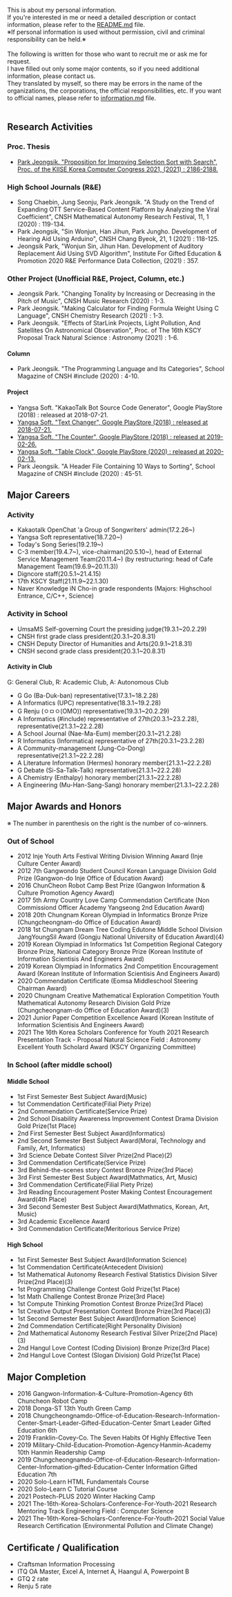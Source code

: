 This is about my personal information.<br>
If you're interested in me or need a detailed description or contact information, please refer to the [README.md](README.md) file.<br>
※If personal information is used without permission, civil and criminal responsibility can be held.※<br><br>
The following is written for those who want to recruit me or ask me for request.<br>
I have filled out only some major contents, so if you need additional information, please contact us.
<br>
They translated by myself, so there may be errors in the name of the organizations, the corporations, the official responsibilities, etc. If you want to official names, please refer to [information.md](information.md) file.<br><br>

## Research Activities
### Proc. Thesis
* [Park Jeongsik. "Proposition for Improving Selection Sort with Search", Proc. of the KIISE Korea Computer Congress 2021, (2021) : 2186-2188.](https://www.dbpia.co.kr/journal/articleDetail?nodeId=NODE10583574)
### High School Journals (R&E)
* Song Chaebin, Jung Seonju, Park Jeongsik. "A Study on the Trend of Expanding OTT Service-Based Content Platform by Analyzing the Viral Coefficient", CNSH Mathematical Autonomy Research Festival, 11, 1 (2020) : 119-134.
* Park Jeongsik, "Sin Wonjun, Han Jihun, Park Jungho. Development of Hearing Aid Using Arduino", CNSH Chang Byeok, 21, 1 (2021) : 118-125.
* Jeongsik Park, "Wonjun Sin, Jihun Han. Development of Auditory Replacement Aid Using SVD Algorithm", Institute For Gifted Education & Promotion 2020 R&E Performance Data Collection, (2021) : 357.
### Other Project (Unofficial R&E, Project, Column, etc.)
* Jeongsik Park. "Changing Tonality by Increasing or Decreasing in the Pitch of Music", CNSH Music Research (2020) : 1-3.
* Park Jeongsik. "Making Calculator for Finding Formula Weight Using C Language", CNSH Chemistry Research (2021) : 1-3.
* Park Jeongsik. "Effects of StarLink Projects, Light Pollution, And Satellites On Astronomical Observation", Proc. of The 16th KSCY Proposal Track Natural Science : Astronomy (2021) : 1-6.
#### Column
* Park Jeongsik. "The Programming Language and Its Categories", School Magazine of CNSH #include (2020) : 4-10.
#### Project
* Yangsa Soft. "KakaoTalk Bot Source Code Generator", Google PlayStore (2018) : released at 2018-07-21.
* [Yangsa Soft. "Text Changer", Google PlayStore (2018) : released at 2018-07-21.](https://play.google.com/store/apps/details?id=com.yangsa.app.textchanger)
* [Yangsa Soft. "The Counter", Google PlayStore (2018) : released at 2019-02-26.](https://play.google.com/store/apps/details?id=com.yangsa.app.counter)
* [Yangsa Soft. "Table Clock", Google PlayStore (2020) : released at 2020-02-13.](https://play.google.com/store/apps/details?id=com.yangsa.app.clock)
* Park Jeongsik. "A Header File Containing 10 Ways to Sorting", School Magazine of CNSH #include (2020) : 45-51.

## Major Careers

### Activity
* Kakaotalk OpenChat 'a Group of Songwriters' admin(17.2.26~)
* Yangsa Soft representative(18.7.20~)
* Today's Song Series(19.2.19~)
* C-3 member(19.4.7~), vice-chairman(20.5.10~), head of External Service Management Team(20.11.4~) (by restructuring: head of Cafe Management Team(19.6.9~20.11.3))
* Digncore staff(20.5.1~21.4.15)
* 17th KSCY Staff(21.11.9~22.1.30)
* Naver Knowledge iN Cho-in grade respondents (Majors: Highschool Entrance, C/C++, Science)

### Activity in School
* UmsaMS Self-governing Court the presiding judge(19.3.1~20.2.29)
* CNSH first grade class president(20.3.1~20.8.31)
* CNSH Deputy Director of Humanities and Arts(20.9.1~21.8.31)
* CNSH second grade class president(20.3.1~20.8.31)
#### Activity in Club
G: General Club, R: Academic Club, A: Autonomous Club
* G Go (Ba-Duk-ban) representative(17.3.1~18.2.28)
* A Informatics (UPC) representative(18.3.1~19.2.28)
* G Renju (ㅇㅁㅇ(OMO)) representative(19.3.1~20.2.29)
* A Informatics (#include) representative of 27th(20.3.1~23.2.28), representative(21.3.1~22.2.28)
* A School Journal (Nae-Ma-Eum) member(20.3.1~21.2.28)
* R Informatics (Informatica) representative of 27th(20.3.1~23.2.28)
* A Community-management (Jung-Co-Dong) representative(21.3.1~22.2.28)
* A Literature Information (Hermes) honorary member(21.3.1~22.2.28)
* G Debate (Si-Sa-Talk-Talk) representative(21.3.1~22.2.28)
* A Chemistry (Enthalpy) honorary member(21.3.1~22.2.28)
* A Engineering (Mu-Han-Sang-Sang) honorary member(21.3.1~22.2.28)


## Major Awards and Honors
※ The number in parenthesis on the right is the number of co-winners.

### Out of School
* 2012 Inje Youth Arts Festival Writing Division Winning Award (Inje Culture Center Award)
* 2012 7th Gangwondo Student Council Korean Language Division Gold Prize (Gangwon-do Inje Office of Education Award)
* 2016 ChunCheon Robot Camp Best Prize (Gangwon Information & Culture Promotion Agency Award)
* 2017 5th Army Country Love Camp Commendation Certificate (Non Commissiond Officer Academy Yangseong 2nd Education Award)
* 2018 20th Chungnam Korean Olympiad in Informatics Bronze Prize (Chungcheongnam-do Office of Education Award)
* 2018 1st Chungnam Dream Tree Coding Edutone Middle School Division JangYoungSil Award (Gongju National University of Education Award)(4)
* 2019 Korean Olympiad in Informatics 1st Competition Regional Category Bronze Prize, National Category Bronze Prize (Korean Institute of Information Scientisis And Engineers Award)
* 2019 Korean Olympiad in Informatics 2nd Competition Encouragement Award (Korean Institute of Information Scientisis And Engineers Award)
* 2020 Commendation Certificate (Eomsa Middleschool Steering Chairman Award)
* 2020 Chungnam Creative Mathematical Exploration Competition Youth Mathematical Autonomy Research Division Gold Prize (Chungcheongnam-do Office of Education Award)(3)
* 2021 Junior Paper Competition Excellence Award (Korean Institute of Information Scientisis And Engineers Award)
* 2021 The 16th Korea Scholars Conference for Youth 2021 Research Presentation Track - Proposal Natural Science Field : Astronomy Excellent Youth Scholard Award (KSCY Organizing Committee)

### In School (after middle school)
#### Middle School
* 1st First Semester Best Subject Award(Music)
* 1st Commendation Certificate(Filial Piety Prize)
* 2nd Commendation Certificate(Service Prize)
* 2nd School Disability Awareness Improvement Contest Drama Division Gold Prize(1st Place)
* 2nd First Semester Best Subject Award(Informatics)
* 2nd Second Semester Best Subject Award(Moral, Technology and Family, Art, Informatics)
* 3rd Science Debate Contest Silver Prize(2nd Place)(2)
* 3rd Commendation Certificate(Service Prize)
* 3rd Behind-the-scenes story Contest Bronze Prize(3rd Place)
* 3rd First Semester Best Subject Award(Mathmatics, Art, Music)
* 3rd Commendation Certificate(Filial Piety Prize)
* 3rd Reading Encouragement Poster Making Contest Encouragement Award(4th Place)
* 3rd Second Semester Best Subject Award(Mathmatics, Korean, Art, Music)
* 3rd Academic Excellence Award
* 3rd Commendation Certificate(Meritorious Service Prize)
#### High School
* 1st First Semester Best Subject Award(Information Science)
* 1st Commendation Certificate(Antecedent Division)
* 1st Mathematical Autonomy Research Festival Statistics Division Silver Prize(2nd Place)(3)
* 1st Programming Challenge Contest Gold Prize(1st Place)
* 1st Math Challenge Contest Bronze Prize(3rd Place)
* 1st Compute Thinking Promotion Contest Bronze Prize(3rd Place)
* 1st Creative Output Presentation Contest Bronze Prize(3rd Place)(3)
* 1st Second Semester Best Subject Award(Information Science)
* 2nd Commendation Certificate(Right Personality Division)
* 2nd Mathematical Autonomy Research Festival Silver Prize(2nd Place)(3)
* 2nd Hangul Love Contest (Coding Division) Bronze Prize(3rd Place)
* 2nd Hangul Love Contest (Slogan Division) Gold Prize(1st Place)

## Major Completion
* 2016 Gangwon-Information-&-Culture-Promotion-Agency 6th Chuncheon Robot Camp
* 2018 Donga-ST 13th Youth Green Camp
* 2018 Chungcheongnamdo-Office-of-Education-Research-Information-Center-Smart-Leader-Gifted-Education-Center Smart Leader Gifted Education 6th
* 2019 Franklin-Covey-Co. The Seven Habits Of Highly Effective Teen
* 2019 Military-Child-Education-Promotion-Agency·Hanmin-Academy 10th Hanmin Readership Camp
* 2019 Chungcheongnamdo-Office-of-Education-Research-Information-Center-Information-gifted-Education-Center Information Gifted Education 7th
* 2020 Solo-Learn HTML Fundamentals Course
* 2020 Solo-Learn C Tutorial Course
* 2021 Postech-PLUS 2020 Winter Hacking Camp
* 2021 The-16th-Korea-Scholars-Conference-For-Youth-2021 Research Mentoring Track Engineering Field : Computer Science
* 2021 The-16th-Korea-Scholars-Conference-For-Youth-2021 Social Value Research Certification (Environmental Pollution and Climate Change)

## Certificate / Qualification
* Craftsman Information Processing
* ITQ OA Master, Excel A, Internet A, Haangul A, Powerpoint B
* GTQ 2 rate
* Renju 5 rate
